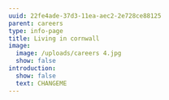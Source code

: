 ```yaml
---
uuid: 22fe4ade-37d3-11ea-aec2-2e728ce88125
parent: careers
type: info-page
title: Living in cornwall
image:
  image: /uploads/careers 4.jpg
  show: false
introduction:
  show: false
  text: CHANGEME
---
```


